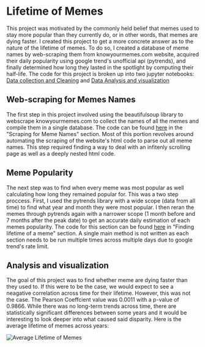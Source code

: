 # **Lifetime of Memes**
This project was motivated by the commonly held belief that memes used to stay more popular than they currently do, or in other words, that memes are dying faster. I created this project to get a more concrete answer as to the nature of the lifetime of memes. To do so, I created a database of meme names by web-scraping them from knowyourmemes.com website, acquired their daily popularity using google trend's unofficial api (pytrends), and finally determined how long they lasted in the spotlight by computing their half-life. The code for this project is broken up into two jupyter notebooks: [Data collection and Cleaning](https://github.com/tpgkevin/memes/blob/main/Memes_Data_Collection_and_Cleaning.ipynb) and [Data Analysis and visualization](https://github.com/tpgkevin/memes/blob/main/Memes_Data_Analysis.ipynb)
## Web-scraping for Memes Names
The first step in this project involved using the beautifulsoup library to webscrape knowyourmemes.com to collect the names of all the memes and compile them in a single database. The code can be found [here](https://github.com/tpgkevin/memes/blob/main/Memes_Data_Collection_and_Cleaning.ipynb) in the "Scraping for Meme Names" section. Most of this portion revolves around automating the scraping of the website's html code to parse out all meme names. This step required finding a way to deal with an infitenly scrolling page as well as a deeply nested html code.
## Meme Popularity
The next step was to find when every meme was most popular as well calculating how long they remained popular for. This was a two step proccess. First, I used the pytrends library with a wide scope (data from all time) to find what year and month they were most popular. I then reran the memes through pytrends again with a narrower scope (1 month before and 7 months after the peak date) to get an accurate daily estimation of each memes popularity. The code for this section can be found [here](https://github.com/tpgkevin/memes/blob/main/Memes_Data_Collection_and_Cleaning.ipynb) in "Finding lifetime of a meme" section. A single main method is not written as each section needs to be run multiple times across multiple days due to google trend's rate limit.
## Analysis and visualization
The goal of this project was to find whether meme are dying faster than they used to. If this were to be the case, we would expect to see a neagative correlation across time for their lifetime. However, this was not the case. The Pearson Coeffcient value was 0.0011 with a p-value of 0.9866. While there was no long-term trends across time, there are statistically significant differences between some years and it would be interesting to look deeper into what caused said disparity. Here is the average lifetime of memes across years:

![Average Lifetime of Memes](https://user-images.githubusercontent.com/35672096/142673787-843b667f-d6ca-4d2d-9d70-935a38ad5b91.png)



